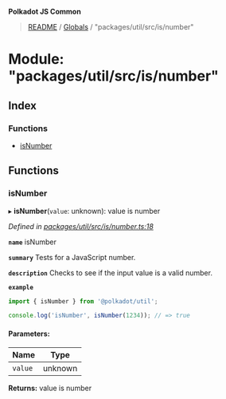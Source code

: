 **Polkadot JS Common**

> [README](../README.md) / [Globals](../globals.md) / "packages/util/src/is/number"

# Module: "packages/util/src/is/number"

## Index

### Functions

* [isNumber](_packages_util_src_is_number_.md#isnumber)

## Functions

### isNumber

▸ **isNumber**(`value`: unknown): value is number

*Defined in [packages/util/src/is/number.ts:18](https://github.com/polkadot-js/common/blob/bd1735ca/packages/util/src/is/number.ts#L18)*

**`name`** isNumber

**`summary`** Tests for a JavaScript number.

**`description`** 
Checks to see if the input value is a valid number.

**`example`** 
<BR>

```javascript
import { isNumber } from '@polkadot/util';

console.log('isNumber', isNumber(1234)); // => true
```

#### Parameters:

Name | Type |
------ | ------ |
`value` | unknown |

**Returns:** value is number
